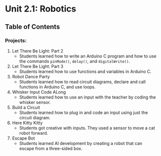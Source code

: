 # Unit 2.1: Robotics

## Table of Contents

### Projects:

1. Let There Be Light: Part 2
    * Students learned how to write an Arduino C program and how to use the commands `pinMode()`, `delay()`, and `digitalWrite()`.
2. Let There Be Light: Part 3
    * Students learned how to use functions and variables in Arduino C.
3. Robot Dance Party
    * Students learned how to read circuit diagrams, declare and call functions in Arduino C, and use loops.
4. Whisker Input Code ALong
    * Students learned how to use an input with the teacher by coding the whisker sensor.
5. Build a Circuit
    * Students learned how to plug in and code an input using just the circuit diagram.
6. Here Kitty Kitty
    * Students got creative with inputs. They used a sensor to move a cat robot forward.
7. Escape Bot
    * Students learned AI development by creating a robot that can escape from a three-sided box.

